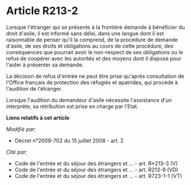 # Article R213-2

Lorsque l'étranger qui se présente à la frontière demande à bénéficier du droit d'asile, il est informé sans délai, dans une
langue dont il est raisonnable de penser qu'il la comprend, de la procédure de demande d'asile, de ses droits et obligations
au cours de cette procédure, des conséquences que pourrait avoir le non-respect de ses obligations ou le refus de coopérer
avec les autorités et des moyens dont il dispose pour l'aider à présenter sa demande. 

La décision de refus d'entrée ne peut être prise qu'après consultation de l'Office français de protection des réfugiés et
apatrides, qui procède à l'audition de l'étranger. 

Lorsque l'audition du demandeur d'asile nécessite l'assistance d'un interprète, sa rétribution est prise en charge par
l'Etat.

**Liens relatifs à cet article**

_Modifié par_:

  - Décret n°2008-702 du 15 juillet 2008 - art. 2

_Cité par_:

  - Code de l'entrée et du séjour des étrangers et ... - art. R*213-3 (V)
  - Code de l'entrée et du séjour des étrangers et ... - art. R213-9 (VD)
  - Code de l'entrée et du séjour des étrangers et ... - art. R723-1-1 (VT)
